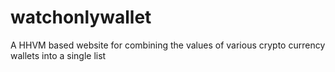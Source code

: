 # watchonlywallet

A HHVM based website for combining the values of various crypto currency wallets into a single list
